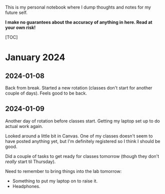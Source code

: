 This is my personal notebook where I dump thoughts and notes for my future self.

**I make no guarantees about the accuracy of anything in here.  Read at your own
risk!**

[TOC]

# January 2024

## 2024-01-08

Back from break.  Started a new rotation (classes don't start for another
couple of days).  Feels good to be back.

## 2024-01-09

Another day of rotation before classes start.  Getting my laptop set up to do
actual work again.

Looked around a little bit in Canvas.  One of my classes doesn't seem to have
posted anything yet, but I'm definitely registered so I think I should be good.

Did a couple of tasks to get ready for classes tomorrow (though they don't
*really* start til Thursday).

Need to remember to bring things into the lab tomorrow:

* Something to put my laptop on to raise it.
* Headphones.
